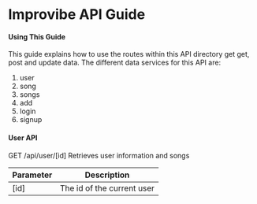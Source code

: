 
# Improvibe API Guide

#### Using This Guide
This guide explains how to use the routes within this API directory get get, post and update data. The different data services for this API are:
  1. user
  2. song
  3. songs
  4. add
  5. login
  6. signup

#### User API
GET /api/user/[id]
Retrieves user information and songs

| Parameter      | Description |
| ----------- | ----------- |
| [id]      | The id of the current user       |

